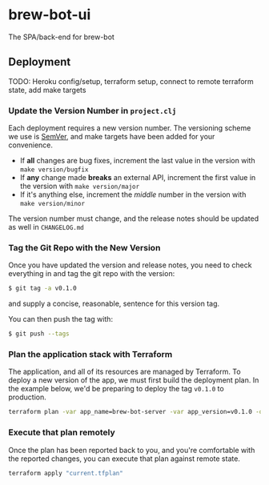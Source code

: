 # brew-bot-ui
The SPA/back-end for brew-bot

## Deployment

TODO: Heroku config/setup, terraform setup, connect to remote terraform state, add make targets

### Update the Version Number in `project.clj`

Each deployment requires a new version number.
The versioning scheme we use is [SemVer](http://semver.org/), and make targets have been added for your convenience.

* If **all** changes are bug fixes, increment the last value in the version with `make version/bugfix`
* If **any** change made **breaks** an external API, increment the first value in the version with `make version/major`
* If it's anything else, increment the _middle_ number in the version with `make version/minor`

The version number must change, and the release notes should be updated as well in `CHANGELOG.md`

### Tag the Git Repo with the New Version

Once you have updated the version and release notes, you need to check everything in and tag the git repo with the version:
```bash
$ git tag -a v0.1.0
```
and supply a concise, reasonable, sentence for this version tag.

You can then push the tag with:
```bash
$ git push --tags
```

### Plan the application stack with Terraform

The application, and all of its resources are managed by Terraform.
To deploy a new version of the app, we must first build the deployment plan.
In the example below, we'd be preparing to deploy the tag `v0.1.0` to production.

```bash
terraform plan -var app_name=brew-bot-server -var app_version=v0.1.0 -out=current.tfplan
```

### Execute that plan remotely

Once the plan has been reported back to you, and you're comfortable with the reported changes, you can execute that plan against remote state.

```bash
terraform apply "current.tfplan"
```

